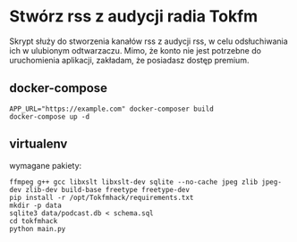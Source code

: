 # Stwórz rss z audycji radia Tokfm

Skrypt służy do stworzenia kanałów rss z audycji rss, w celu odsłuchiwania ich w ulubionym odtwarzaczu.
Mimo, że konto nie jest potrzebne do uruchomienia aplikacji, zakładam, że posiadasz dostęp premium.

## docker-compose

```
APP_URL="https://example.com" docker-composer build
docker-compose up -d
```

## virtualenv

wymagane pakiety:
```
ffmpeg g++ gcc libxslt libxslt-dev sqlite --no-cache jpeg zlib jpeg-dev zlib-dev build-base freetype freetype-dev
pip install -r /opt/Tokfmhack/requirements.txt
mkdir -p data
sqlite3 data/podcast.db < schema.sql
cd tokfmhack
python main.py
```




